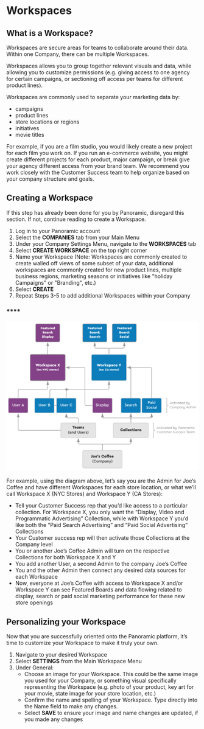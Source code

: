 # Workspaces

## **What is a Workspace?**

Workspaces are secure areas for teams to collaborate around their data. Within one Company, there can be multiple Workspaces.

Workspaces allows you to group together relevant visuals and data, while allowing you to customize permissions \(e.g. giving access to one agency for certain campaigns, or sectioning off access per teams for different product lines\).

Workspaces are commonly used to separate your marketing data by:

* campaigns
* product lines
* store locations or regions
* initiatives
* movie titles

For example, if you are a film studio, you would likely create a new project for each film you work on. If you run an e-commerce website, you might create different projects for each product, major campaign, or break give your agency different access from your brand team. We recommend you work closely with the Customer Success team to help organize based on your company structure and goals.

## **Creating a Workspace**

If this step has already been done for you by Panoramic, disregard this section. If not, continue reading to create a Workspace.

1. Log in to your Panoramic account
2. Select the **COMPANIES** tab from your Main Menu
3. Under your Company Settings Menu, navigate to the **WORKSPACES** tab
4. Select **CREATE WORKSPACE** on the top right corner
5. Name your Workspace \(Note: Workspaces are commonly created to create walled off views of some subset of your data, additional workspaces are commonly created for new product lines, multiple business regions, marketing seasons or initiatives like "holiday Campaigns" or "Branding", etc.\)
6. Select **CREATE**
7. Repeat Steps 3-5 to add additional Workspaces within your Company

### \*\*\*\*

![](../.gitbook/assets/7.png)

For example, using the diagram above, let’s say you are the Admin for Joe’s Coffee and have different Workspaces for each store location, or what we’ll call Workspace X \(NYC Stores\) and Workspace Y \(CA Stores\):

* Tell your Customer Success rep that you’d like access to a particular collection. For Workspace X, you only want the “Display, Video and Programmatic Advertising” Collection, while with Workspace Y you’d like both the “Paid Search Advertising” and “Paid Social Advertising” Collections
* Your Customer success rep will then activate those Collections at the Company level
* You or another Joe’s Coffee Admin will turn on the respective Collections for both Workspace X and Y
* You add another User, a second Admin to the company Joe’s Coffee
* You and the other Admin then connect any desired data sources for each Workspace
* Now, everyone at Joe’s Coffee with access to Workspace X and/or Workspace Y can see Featured Boards and data flowing related to display, search or paid social marketing performance for these new store openings

## **Personalizing your Workspace**

Now that you are successfully oriented onto the Panoramic platform, it’s time to customize your Workspace to make it truly your own.

1. Navigate to your desired Workspace
2. Select **SETTINGS** from the Main Workspace Menu
3. Under General:
   * Choose an image for your Workspace. This could be the same image you used for your Company, or something visual specifically representing the Workspace \(e.g. photo of your product, key art for your movie, state image for your store location, etc.\)
   * Confirm the name and spelling of your Workspace. Type directly into the Name field to make any changes.
   * Select **SAVE** to ensure your image and name changes are updated, if you made any changes

